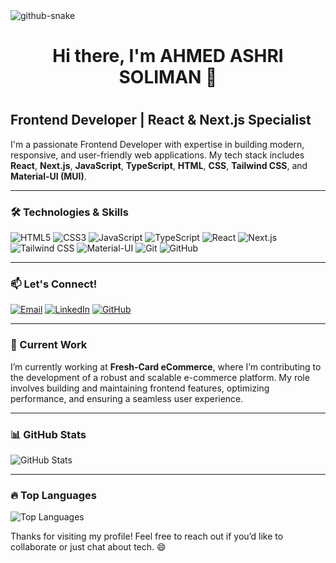 <picture>
  <source media="(prefers-color-scheme: dark)" srcset="https://raw.githubusercontent.com/tobiasmeyhoefer/tobiasmeyhoefer/output/github-snake-dark.svg" />
  <source media="(prefers-color-scheme: light)" srcset="https://raw.githubusercontent.com/tobiasmeyhoefer/tobiasmeyhoefer/output/github-snake.svg" />
  <img alt="github-snake" src="https://raw.githubusercontent.com/tobiasmeyhoefer/tobiasmeyhoefer/output/github-snake.svg" />
</picture>

# <h1 align="center">Hi there, I'm AHMED ASHRI SOLIMAN 👋<h1/>

## Frontend Developer | React & Next.js Specialist

I'm a passionate Frontend Developer with expertise in building modern, responsive, and user-friendly web applications. My tech stack includes **React**, **Next.js**, **JavaScript**, **TypeScript**, **HTML**, **CSS**, **Tailwind CSS**, and **Material-UI (MUI)**.

---

### 🛠️ Technologies & Skills

![HTML5](https://img.shields.io/badge/HTML5-E34F26?style=for-the-badge&logo=html5&logoColor=white)
![CSS3](https://img.shields.io/badge/CSS3-1572B6?style=for-the-badge&logo=css3&logoColor=white)
![JavaScript](https://img.shields.io/badge/JavaScript-F7DF1E?style=for-the-badge&logo=javascript&logoColor=black)
![TypeScript](https://img.shields.io/badge/TypeScript-3178C6?style=for-the-badge&logo=typescript&logoColor=white)
![React](https://img.shields.io/badge/React-61DAFB?style=for-the-badge&logo=react&logoColor=black)
![Next.js](https://img.shields.io/badge/Next.js-000000?style=for-the-badge&logo=next.js&logoColor=white)
![Tailwind CSS](https://img.shields.io/badge/Tailwind_CSS-06B6D4?style=for-the-badge&logo=tailwind-css&logoColor=white)
![Material-UI](https://img.shields.io/badge/Material_UI-0081CB?style=for-the-badge&logo=mui&logoColor=white)
![Git](https://img.shields.io/badge/Git-F05032?style=for-the-badge&logo=git&logoColor=white)
![GitHub](https://img.shields.io/badge/GitHub-181717?style=for-the-badge&logo=github&logoColor=white)

---

### 📫 Let's Connect!

[![Email](https://img.shields.io/badge/Email-D14836?style=for-the-badge&logo=gmail&logoColor=white)](mailto:ahmadsoliman283@gmail.com)
[![LinkedIn](https://img.shields.io/badge/LinkedIn-0A66C2?style=for-the-badge&logo=linkedin&logoColor=white)](https://www.linkedin.com/in/ahmed-soliman-1334b116a)
[![GitHub](https://img.shields.io/badge/GitHub-181717?style=for-the-badge&logo=github&logoColor=white)](https://github.com/A7madSoliman)

---

### 💼 Current Work

I’m currently working at **Fresh-Card eCommerce**, where I’m contributing to the development of a robust and scalable e-commerce platform. My role involves building and maintaining frontend features, optimizing performance, and ensuring a seamless user experience.

---

### 📊 GitHub Stats 

  ![GitHub Stats](https://github-readme-stats.vercel.app/api?username=A7madSoliman&show_icons=true&theme=dark)

---

### 🔥 Top Languages
  ![Top Languages](https://github-readme-stats.vercel.app/api/top-langs/?username=A7madSoliman&layout=compact&theme=dark)



Thanks for visiting my profile! Feel free to reach out if you’d like to collaborate or just chat about tech. 😄
